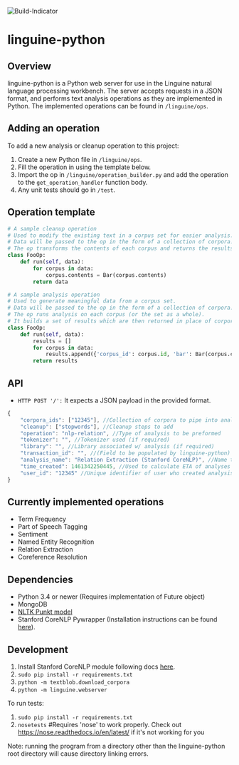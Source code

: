 ![Build-Indicator](https://api.travis-ci.org/ritlinguine/linguine-python.svg?branch=master)

linguine-python
===============
## Overview
linguine-python is a Python web server for use in the Linguine natural language processing workbench. The server accepts requests in a JSON format, and performs text analysis operations as they are implemented in Python. 
The implemented operations can be found in `/linguine/ops`.

## Adding an operation

To add a new analysis or cleanup operation to this project:

1. Create a new Python file in `/linguine/ops`.
2. Fill the operation in using the template below.
3. Import the op in `/linguine/operation_builder.py` and add the operation to the `get_operation_handler` function body.
4. Any unit tests should go in `/test`.

## Operation template

```python
# A sample cleanup operation
# Used to modify the existing text in a corpus set for easier analysis.
# Data will be passed to the op in the form of a collection of corpora.
# The op transforms the contents of each corpus and returns the results.
class FooOp:
    def run(self, data):
        for corpus in data:
            corpus.contents = Bar(corpus.contents)
        return data
```

```python
# A sample analysis operation
# Used to generate meaningful data from a corpus set.
# Data will be passed to the op in the form of a collection of corpora.
# The op runs analysis on each corpus (or the set as a whole).
# It builds a set of results which are then returned in place of corpora.
class FooOp:
    def run(self, data):
        results = []
        for corpus in data:
            results.append({'corpus_id': corpus.id, 'bar': Bar(corpus.contents)})
        return results
```

## API

- `HTTP POST '/':` It expects a JSON payload in the provided format.
```javascript
{
	"corpora_ids": ["12345"], //Collection of corpora to pipe into analysis
	"cleanup": ["stopwords"], //Cleanup steps to add
	"operation": "nlp-relation", //Type of analysis to be preformed
	"tokenizer": "", //Tokenizer used (if required)
	"library": "", //Library associated w/ analysis (if required)
	"transaction_id": "", //(Field to be populated by linguine-python)
	"analysis_name": "Relation Extraction (Stanford CoreNLP)", //Name to display in text fields
	"time_created": 1461342250445, //Used to calculate ETA of analyses
	"user_id": "12345" //Unique identifier of user who created analysis
}
```

## Currently implemented operations

* Term Frequency
* Part of Speech Tagging
* Sentiment
* Named Entity Recognition
* Relation Extraction
* Coreference Resolution

## Dependencies

* Python 3.4 or newer (Requires implementation of Future object)
* MongoDB
* [NLTK Punkt model](https://stackoverflow.com/questions/4867197/failed-loading-english-pickle-with-nltk-data-load)
* Stanford CoreNLP Pywrapper (Installation instructions can be found [here](https://github.com/ritlinguine/linguine/wiki/Stanford-CoreNLP-Installation)). 

## Development

1. Install Stanford CoreNLP module following docs [here](https://github.com/ritlinguine/linguine/wiki/Stanford-CoreNLP-Installation). 
2. `sudo pip install -r requirements.txt`
3. `python -m textblob.download_corpora`
4. `python -m linguine.webserver`

To run tests:

1. `sudo pip install -r requirements.txt`
2. `nosetests` #Requires 'nose' to work properly. Check out https://nose.readthedocs.io/en/latest/ if it's not working for you

Note: running the program from a directory other than the linguine-python root directory will cause directory linking errors.
